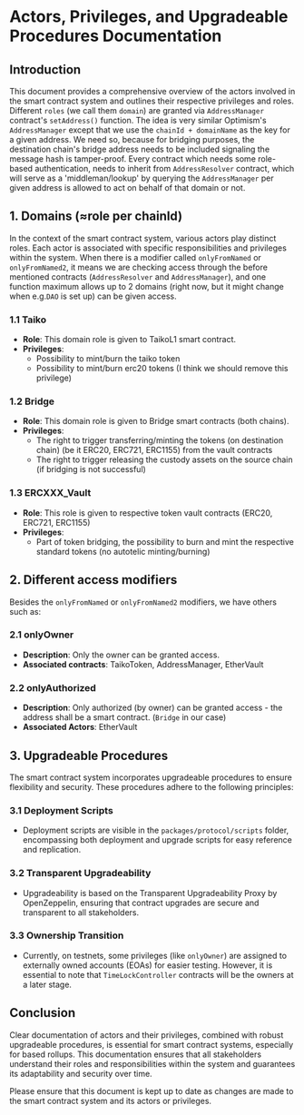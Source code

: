 # Actors, Privileges, and Upgradeable Procedures Documentation

## Introduction

This document provides a comprehensive overview of the actors involved in the smart contract system and outlines their respective privileges and roles.
Different `roles` (we call them `domain`) are granted via `AddressManager` contract's `setAddress()` function. The idea is very similar Optimism's `AddressManager` except that we use the `chainId + domainName` as the key for a given address. We need so, because for bridging purposes, the destination chain's bridge address needs to be included signaling the message hash is tamper-proof.
Every contract which needs some role-based authentication, needs to inherit from `AddressResolver` contract, which will serve as a 'middleman/lookup' by querying the `AddressManager` per given address is allowed to act on behalf of that domain or not.

## 1. Domains (≈role per chainId)

In the context of the smart contract system, various actors play distinct roles. Each actor is associated with specific responsibilities and privileges within the system. When there is a modifier called `onlyFromNamed` or `onlyFromNamed2`, it means we are checking access through the before mentioned contracts (`AddressResolver` and `AddressManager`), and one function maximum allows up to 2 domains (right now, but it might change when e.g.`DAO` is set up) can be given access.

### 1.1 Taiko

- **Role**: This domain role is given to TaikoL1 smart contract.
- **Privileges**:
  - Possibility to mint/burn the taiko token
  - Possibility to mint/burn erc20 tokens (I think we should remove this privilege)

### 1.2 Bridge

- **Role**: This domain role is given to Bridge smart contracts (both chains).
- **Privileges**:
  - The right to trigger transferring/minting the tokens (on destination chain) (be it ERC20, ERC721, ERC1155) from the vault contracts
  - The right to trigger releasing the custody assets on the source chain (if bridging is not successful)

### 1.3 ERCXXX_Vault

- **Role**: This role is given to respective token vault contracts (ERC20, ERC721, ERC1155)
- **Privileges**:
  - Part of token bridging, the possibility to burn and mint the respective standard tokens (no autotelic minting/burning)

## 2. Different access modifiers

Besides the `onlyFromNamed` or `onlyFromNamed2` modifiers, we have others such as:

### 2.1 onlyOwner

- **Description**: Only the owner can be granted access.
- **Associated contracts**: TaikoToken, AddressManager, EtherVault

### 2.2 onlyAuthorized

- **Description**: Only authorized (by owner) can be granted access - the address shall be a smart contract. (`Bridge` in our case)
- **Associated Actors**: EtherVault

## 3. Upgradeable Procedures

The smart contract system incorporates upgradeable procedures to ensure flexibility and security. These procedures adhere to the following principles:

### 3.1 Deployment Scripts

- Deployment scripts are visible in the `packages/protocol/scripts` folder, encompassing both deployment and upgrade scripts for easy reference and replication.

### 3.2 Transparent Upgradeability

- Upgradeability is based on the Transparent Upgradeability Proxy by OpenZeppelin, ensuring that contract upgrades are secure and transparent to all stakeholders.

### 3.3 Ownership Transition

- Currently, on testnets, some privileges (like `onlyOwner`) are assigned to externally owned accounts (EOAs) for easier testing. However, it is essential to note that `TimeLockController` contracts will be the owners at a later stage.

## Conclusion

Clear documentation of actors and their privileges, combined with robust upgradeable procedures, is essential for smart contract systems, especially for based rollups. This documentation ensures that all stakeholders understand their roles and responsibilities within the system and guarantees its adaptability and security over time.

Please ensure that this document is kept up to date as changes are made to the smart contract system and its actors or privileges.
